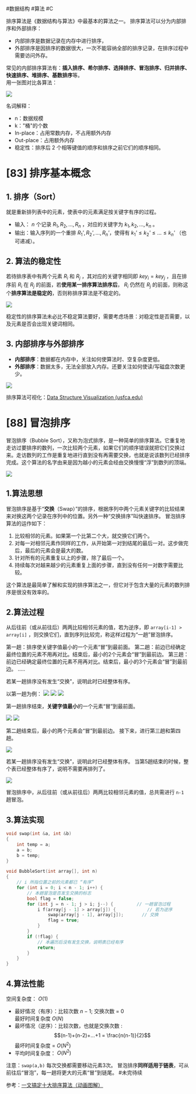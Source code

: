 

#数据结构 #算法 #C

排序算法是《数据结构与算法》中最基本的算法之一。
排序算法可以分为内部排序和外部排序：
- 内部排序是数据记录在内存中进行排序，
- 外部排序是因排序的数据很大，一次不能容纳全部的排序记录，在排序过程中需要访问外存。

常见的内部排序算法有：**插入排序、希尔排序、选择排序、冒泡排序、归并排序、快速排序、堆排序、基数排序**等。  
用一张图对比各算法：

![](img/08_sort/01%20十大排序.jpg)

名词解释：
- n：数据规模
- k："桶"的个数
- In-place：占用常数内存，不占用额外内存
- Out-place：占用额外内存
- 稳定性：排序后 2 个相等键值的顺序和排序之前它们的顺序相同。

# [83] 排序基本概念
## 1. 排序（Sort）
就是重新排列表中的元素，使表中的元素满⾜按关键字有序的过程。
- 输⼊： $n$  个记录 $R_1, R_2,…, R_n$ ，对应的关键字为 $k_1, k_2,…, k_n$ 。  
- 输出：输⼊序列的⼀个重排 $R_1ʹ, R_2ʹ,…, R_nʹ$，使得有 $k_1ʹ≤k_2ʹ≤…≤k_nʹ$ （也可递减）。  

## 2. 算法的稳定性
若待排序表中有两个元素 $R_i$ 和 $R_j$ ，其对应的关键字相同即 $key_i = key_j$ ，且在排序前 $R_i$ 在 $R_j$ 的前⾯，若**使⽤某⼀排序算法排序后**， $R_i$ 仍然在 $R_j$ 的前⾯，则称这个**排序算法是稳定的**，否则称排序算法是不稳定的。

![](img/08_sort/02%20排序的稳定性.jpg)

稳定性的排序算法未必比不稳定算法要好，需要考虑场景：对稳定性是否需要，以及元素是否会出现关键词相同。
## 3. 内部排序与外部排序
- **内部排序**：数据都在内存中，关注如何使算法时、空复杂度更低。
- **外部排序**：数据太多，无法全部放入内存。还要关注如何使读/写磁盘次数更少。

![](img/08_sort/03%20内部排序%20VS%20外部排序.jpg)

排序算法可视化：[Data Structure Visualization (usfca.edu)](https://www.cs.usfca.edu/~galles/visualization/Algorithms.html)

# [88] 冒泡排序
冒泡排序（Bubble Sort），又称为泡式排序，是一种简单的排序算法。它重复地走访过要排序的数列，一次比较两个元素，如果它们的顺序错误就把它们交换过来。走访数列的工作是重复地进行直到没有再需要交换，也就是说该数列已经排序完成。这个算法的名字由来是因为越小的元素会经由交换慢慢“浮”到数列的顶端。

![](img/08_sort/Bubble_sort_animation.gif)
## 1.算法思想
冒泡排序是基于“**交换**（Swap）”的排序，根据序列中两个元素关键字的⽐较结果来对换这两个记录在序列中的位置。另外一种“交换排序”叫快速排序。
冒泡排序算法的运作如下：
1. 比较相邻的元素。如果第一个比第二个大，就交换它们两个。
2. 对每一对相邻元素作同样的工作，从开始第一对到结尾的最后一对。这步做完后，最后的元素会是最大的数。
3. 针对所有的元素重复以上的步骤，除了最后一个。
4. 持续每次对越来越少的元素重复上面的步骤，直到没有任何一对数字需要比较。

这个算法是最简单了解和实现的排序算法之一，但它对于包含大量的元素的数列排序是很没有效率的。
## 2.算法过程
从后往前（或从前往后）两两⽐较相邻元素的值，若为逆序，即 `array[i-1] > array[i]` ，则交换它们，直到序列比较完，称这样过程为“⼀趟”冒泡排序。

第⼀趟：排序使关键字值最⼩的⼀个元素“冒”到最前⾯。
第二趟：前边已经确定最终位置的元素不⽤再对⽐。结束后，最⼩的2个元素会“冒”到最前边。
第三趟：前边已经确定最终位置的元素不⽤再对⽐。结束后，最⼩的3个元素会“冒”到最前边。
.....

若某⼀趟排序没有发⽣“交换”，说明此时已经整体有序。

以第一趟为例：
![](img/08_sort/04%20冒泡排序0.jpg)
![](img/08_sort/05%20冒泡排序1.jpg)
![](img/08_sort/06%20冒泡排序2.jpg)


第⼀趟排序结束，**关键字值最小**的⼀个元素“冒”到最前⾯。

![](img/08_sort/07%20冒泡排序3.jpg)
![](img/08_sort/08%20冒泡排序4.jpg)

第二趟结束后，最小的两个元素会“冒”到最前边。
接下来，进行第三趟和第四趟。

![](img/08_sort/09%20冒泡排序5.jpg)

若某⼀趟排序没有发⽣“交换”，说明此时已经整体有序。
当第5趟结束的时候，整个表已经整体有序了，说明不需要再排列了。

![](img/08_sort/10%20冒泡排序6.jpg)


冒泡排序中，从后往前（或从前往后）两两比较相邻元素的值，总共需进行 `n-1` 趟冒泡。

## 3.算法实现
```c
void swap(int &a, int &b)
{
    int temp = a;
    a = b;
    b = temp; 
}

void BubbleSort(int array[], int n)
{
    // i 所指位置之前的元素都已 “有序”
    for (int i = 0; i < n - 1; i++) {
        // 本趟冒泡是否发生交换的标志
        bool flag = false;              
        for (int j = n - 1; j > i; j--) {         // 一趟冒泡过程
            i f(array[j - 1] > array[j]) {            // 若为逆序
                swap(array[j - 1], array[j]);       // 交换
                flag = true;
            }
        }
        if (!flag) {
            // 本遍历后没有发生交换，说明表已经有序
            return;
        }
    }
}
```
## 4.算法性能
空间复杂度： $O(1)$
- 最好情况（有序）：比较次数 $n-1$; 交换次数 = 0  
    最好时间复杂度 $O(N)$
- 最坏情况（逆序）：比较次数，也就是交换次数 : 
$$(n-1)+(n-2)+…+1 = \frac{n(n-1)}{2}$$ 
  最坏时间复杂度 = $O(N^2)$ 
- 平均时间复杂度： $O(N^2)$

注意：`swap(a,b)` 每次交换都需要移动元素3次。
冒泡排序**同样适⽤于链表**，可从前往后“冒泡”，每⼀趟将更⼤的元素“冒”到链尾。
#未完待续 

参考：[一文搞定十大排序算法（动画图解）](https://cloud.tencent.com/developer/article/2008166)

